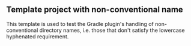 Template project with non-conventional name
-------------------------------------------

This template is used to test the Gradle plugin's handling of non-conventional
directory names, i.e. those that don't satisfy the lowercase hyphenated requirement.
